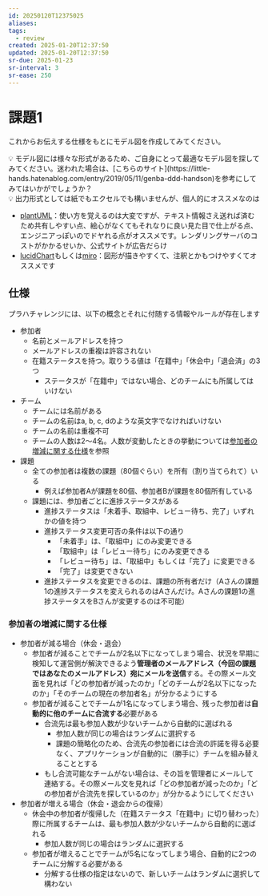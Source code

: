 ```yaml
---
id: 20250120T12375025
aliases: 
tags:
  - review
created: 2025-01-20T12:37:50
updated: 2025-01-20T12:37:50
sr-due: 2025-01-23
sr-interval: 3
sr-ease: 250
---
```

# 課題1

これからお伝えする仕様をもとにモデル図を作成してみてください。

<aside>
💡 モデル図には様々な形式があるため、ご自身にとって最適なモデル図を探してみてください。迷われた場合は、[こちらのサイト](https://little-hands.hatenablog.com/entry/2019/05/11/genba-ddd-handson)を参考にしてみてはいかがでしょうか？

</aside>

<aside>
💡 出力形式としては紙でもエクセルでも構いませんが、個人的にオススメなのは

- [plantUML](https://plantuml.com/ja/)：使い方を覚えるのは大変ですが、テキスト情報さえ送れば済むため共有しやすい点、絵心がなくてもそれなりに良い見た目で仕上がる点、エンジニアっぽいのでドヤれる点がオススメです。レンダリングサーバのコストがかかるせいか、公式サイトが広告だらけ
- [lucidChart](https://lucid.app/documents#/dashboard)もしくは[miro](http://miro.com/)：図形が描きやすくて、注釈とかもつけやすくてオススメです
</aside>

## 仕様

プラハチャレンジには、以下の概念とそれに付随する情報やルールが存在します

- 参加者
    - 名前とメールアドレスを持つ
    - メールアドレスの重複は許容されない
    - 在籍ステータスを持つ。取りうる値は「在籍中」「休会中」「退会済」の3つ
        - ステータスが「在籍中」ではない場合、どのチームにも所属してはいけない
- チーム
    - チームには名前がある
    - チームの名前はa, b, c, dのような英文字でなければいけない
    - チームの名前は重複不可
    - チームの人数は2〜4名。人数が変動したときの挙動については[参加者の増減に関する仕様](https://www.notion.so/1-3c47d1cb3f9841f799fa1ae45eb16541?pvs=21)を参照
- 課題
    - 全ての参加者は複数の課題（80個ぐらい）を所有（割り当てられて）いる
        - 例えば参加者Aが課題を80個、参加者Bが課題を80個所有している
    - 課題には、参加者ごとに進捗ステータスがある
        - 進捗ステータスは「未着手、取組中、レビュー待ち、完了」いずれかの値を持つ
        - 進捗ステータス変更可否の条件は以下の通り
            - 「未着手」は、「取組中」にのみ変更できる
            - 「取組中」は「レビュー待ち」にのみ変更できる
            - 「レビュー待ち」は、「取組中」もしくは「完了」に変更できる
            - 「完了」は変更できない
        - 進捗ステータスを変更できるのは、課題の所有者だけ（Aさんの課題1の進捗ステータスを変えられるのはAさんだけ。Aさんの課題1の進捗ステータスをBさんが変更するのは不可能）

### 参加者の増減に関する仕様

- 参加者が減る場合（休会・退会）
    - 参加者が減ることでチームが2名以下になってしまう場合、状況を早期に検知して運営側が解決できるよう**管理者のメールアドレス（今回の課題ではあなたのメールアドレス）宛にメールを送信**する。その際メール文面を見れば「どの参加者が減ったのか」「どのチームが2名以下になったのか」「そのチームの現在の参加者名」が分かるようにする
    - 参加者が減ることでチームが1名になってしまう場合、残った参加者は**自動的に他のチームに合流する**必要がある
        - 合流先は最も参加人数が少ないチームから自動的に選ばれる
            - 参加人数が同じの場合はランダムに選択する
            - 課題の簡略化のため、合流先の参加者には合流の許諾を得る必要なく、アプリケーションが自動的に（勝手に）チームを組み替えることとする
        - もし合流可能なチームがない場合は、その旨を管理者にメールして連絡する。その際メール文を見れば「どの参加者が減ったのか」「どの参加者が合流先を探しているのか」が分かるようにしてください
- 参加者が増える場合（休会・退会からの復帰）
    - 休会中の参加者が復帰した（在籍ステータス「在籍中」に切り替わった）際に所属するチームは、最も参加人数が少ないチームから自動的に選ばれる
        - 参加人数が同じの場合はランダムに選択する
    - 参加者が増えることでチームが5名になってしまう場合、自動的に2つのチームに分解する必要がある
        - 分解する仕様の指定はないので、新しいチームはランダムに選択して構わない


